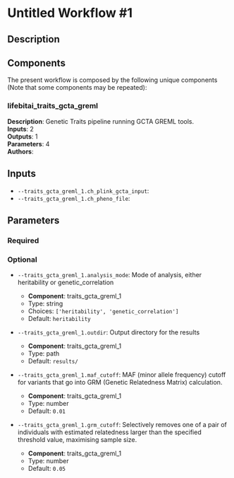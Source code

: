 # Untitled Workflow #1

## Description



## Components

The present workflow is composed by the following unique components (Note that some components may be repeated):

### lifebitai_traits_gcta_greml

**Description**: Genetic Traits pipeline running GCTA GREML tools.\
**Inputs**: 2\
**Outputs**: 1\
**Parameters**: 4\
**Authors**: 

## Inputs

- `--traits_gcta_greml_1.ch_plink_gcta_input`: 
- `--traits_gcta_greml_1.ch_pheno_file`: 
## Parameters

### Required



### Optional

- `--traits_gcta_greml_1.analysis_mode`: Mode of analysis, either heritability or genetic_correlation
    - **Component**: traits_gcta_greml_1 
    - Type: string
    - Choices: `['heritability', 'genetic_correlation']` 
    - Default: `heritability` 

- `--traits_gcta_greml_1.outdir`: Output directory for the results
    - **Component**: traits_gcta_greml_1 
    - Type: path
    - Default: `results/` 

- `--traits_gcta_greml_1.maf_cutoff`: MAF (minor allele frequency) cutoff for variants that go into GRM (Genetic Relatedness Matrix) calculation.
    - **Component**: traits_gcta_greml_1 
    - Type: number
    - Default: `0.01` 

- `--traits_gcta_greml_1.grm_cutoff`:  Selectively removes one of a pair of individuals with estimated relatedness larger than the specified threshold value, maximising sample size.
    - **Component**: traits_gcta_greml_1 
    - Type: number
    - Default: `0.05` 

